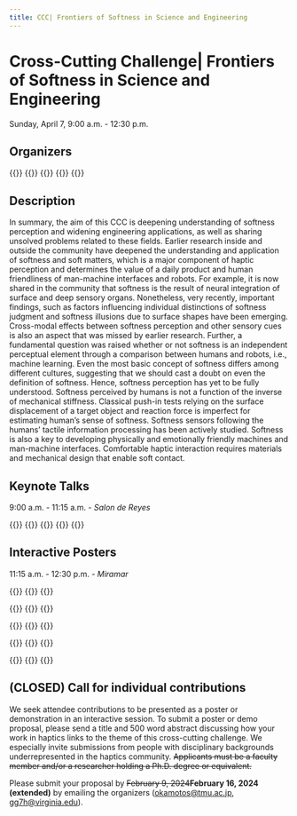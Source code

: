 ```yaml
---
title: CCC| Frontiers of Softness in Science and Engineering
---
```

# Cross-Cutting Challenge| Frontiers of Softness in Science and Engineering
Sunday, April 7, 9:00 a.m. - 12:30 p.m.

## Organizers 

{{<organizerFlex>}}
  {{<cccOrganizer imFile="/img/hs2024_CCC-Okamoto.jpg" imWidth="100%" name="Shogo Okamoto" affiliation="Tokyo Metropolitan University">}}
  {{<cccOrganizer imFile="" imWidth="100%" name="Gregory J. Gerling" affiliation="The University of Virginia">}}
{{</organizerFlex>}}
{{<simpleLineBreak>}}


## Description

In summary, the aim of this CCC is deepening understanding of softness perception and widening engineering applications, as well as sharing unsolved problems related to these fields. Earlier research inside and outside the community have deepened the understanding and application of softness and soft matters, which is a major component of haptic perception and determines the value of a daily product and human friendliness of man-machine interfaces and robots. For example, it is now shared in the community that softness is the result of neural integration of surface and deep sensory organs. Nonetheless, very recently, important findings, such as factors influencing individual distinctions of softness judgment and softness illusions due to surface shapes have been emerging. Cross-modal effects between softness perception and other sensory cues is also an aspect that was missed by earlier research. Further, a fundamental question was raised whether or not softness is an independent perceptual element through a comparison between humans and robots, i.e., machine learning. Even the most basic concept of softness differs among different cultures, suggesting that we should cast a doubt on even the definition of softness. Hence, softness perception has yet to be fully understood. Softness perceived by humans is not a function of the inverse of mechanical stiffness. Classical push-in tests relying on the surface displacement of a target object and reaction force is imperfect for estimating human’s sense of softness. Softness sensors following the humans’ tactile information processing has been actively studied. Softness is also a key to developing physically and emotionally friendly machines and man-machine interfaces. Comfortable haptic interaction requires materials and mechanical design that enable soft contact.

## Keynote Talks

9:00 a.m. - 11:15 a.m. - *Salon de Reyes*

{{<cccPresenter imFile="" name="Gregory Gerling" affiliation="University of Virginia" title="Deciphering Physical Cues and Dimensions that Underlie Our Tactile Sense of Compliance">}}
{{<cccPresenter imFile="" name="Allson Okamura" affiliation="Stanford University" title="Mechanisms for Distributed Softness Wearable Haptics">}}
{{<cccPresenter imFile="" name="Federico Carpi" affiliation="University of Florence" title="Wearable Pneumatic Tactile Display of Softness for Virtual Reality">}}
{{<cccPresenter imFile="" name="Ingvars Birznieks" affiliation="UNSW Sydney" title="Soft Touch Helps Movement">}}
{{<cccPresenter imFile="/img/hs2024_CCC-Okamoto.jpg" name="Shogo Okamoto" affiliation="Tokyo Metropolitan University" title="Softness Illusion to Re-Think the Perceptual Mechanisms">}}


## Interactive Posters

11:15 a.m. - 12:30 p.m. - *Miramar*

{{<cccPresenter imFile="" name="Gregory Gerling" affiliation="University of Virginia" title="Deciphering Physical Cues and Dimensions that Underlie Our Tactile Sense of Compliance">}}
{{<cccPresenter imFile="" name="Allson Okamura" affiliation="Stanford University" title="Mechanisms for Distributed Softness Wearable Haptics">}}
{{<cccPresenter imFile="" name="Ismail Devecioglu" affiliation="UNSW Sydney" title="Soft Touch Helps Movement">}}

{{<cccPresenter imFile="/img/hs2024_CCC-Okamoto.jpg" name="Shogo Okamoto" affiliation="Tokyo Metropolitan University" title="Softness illusion to re-think the perceptual mechanisms">}}
{{<cccPresenter imFile="" name="Charles Dhong" affiliation="University of Delaware" title="The Role of Indentation Depth and Contact Area on the Perception of Softness">}}
{{<cccPresenter imFile="" name="Ki-Uk Kyung" affiliation="KAIST" title="Enhancing Soft Actuators Sufficiently to Deliver Effective Haptic Stimuli">}}

{{<cccPresenter imFile="" name="Yasemin Vardar" affiliation="Delft Univresity of Technology" title="The Role of Softness in Material Perception and Rendering Material Softness in Digital Environments">}}
{{<cccPresenter imFile="" name="Hiroyuki Kajimoto" affiliation="University Electro-communication" title="Softness Presentation by Electro-Tactile Stimulation and Force Feedback">}}
{{<cccPresenter imFile="" name="Masahi Konyo" affiliation="Tohoku University" title="">}}

{{<cccPresenter imFile="" name="Joshua Brown" affiliation="Imperial College London" title="Using Particle Jamming to Create Soft Haptic Interfaces for Medical Simulation">}}
{{<cccPresenter imFile="" name="Seokhee Jeon" affiliation="Kyung Hee University" title="Realistic Haptic Rendering of Softness: Realtime FEM Simulation of Hyper-Elastic Deformation and Soft Actuators for Stiffness Display">}}
{{<cccPresenter imFile="" name="Matteo Bianchi" affiliation="University of Pisa" title="Human-Inspired Softness Perception for Artificial Tactile Sensing and Tactile Augmented Reality">}}

{{<cccPresenter imFile="" name="Karon Maclean" affiliation="University of British Columbia" title="The Role of Softness in Touchable Comfort Objects, from a Diversity of Toucher Perspectives">}}
{{<cccPresenter imFile="" name="Ismail Devecioglu" affiliation="UNSW & Tekirdag Namık Kemal University" title="The Passive Mechanical Behavior of Human Fingertip Soft Tissue Can Alter Manipulative Force Balance Depending on Friction Level at the Skin-Object Interface">}}
{{<cccPresenter imFile="" name="Lynette Jones" affiliation="MIT" title="Perceiving Wetness: A Synthesized Experience">}}



## (CLOSED) Call for individual contributions

We seek attendee contributions to be presented as a poster or demonstration in an interactive session. To submit a poster or demo proposal, please send a title and 500 word abstract discussing how your work in haptics links to the theme of this cross-cutting challenge. We especially invite submissions from people with disciplinary backgrounds underrepresented in the haptics community. ~~Applicants must be a faculty member and/or a researcher holding a Ph.D. degree or equivalent.~~

Please submit your proposal by ~~February 9, 2024~~**February 16, 2024 (extended)** by emailing the organizers ([okamotos@tmu.ac.jp](mailto:okamotos@tmu.ac.jp), [gg7h@virginia.edu](mailto:gg7h@virginia.edu)).
